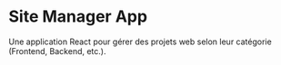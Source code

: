 # Site Manager App

Une application React pour gérer des projets web selon leur catégorie (Frontend, Backend, etc.).